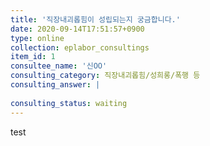 ```yaml
---
title: '직장내괴롭힘이 성립되는지 궁금합니다.'
date: 2020-09-14T17:51:57+0900
type: online
collection: eplabor_consultings
item_id: 1
consultee_name: '신OO'
consulting_category: 직장내괴롭힘/성희롱/폭행 등
consulting_answer: |
    
consulting_status: waiting
---
```


test
